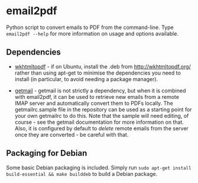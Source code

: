 # email2pdf

Python script to convert emails to PDF from the command-line. Type `email2pdf
--help` for more information on usage and options available.

## Dependencies

* [wkhtmltopdf](http://wkhtmltopdf.org/) - if on Ubuntu, install the .deb from
  http://wkhtmltopdf.org/ rather than using apt-get to minimise the
  dependencies you need to install (in particular, to avoid needing a package
  manager).

* [getmail](http://pyropus.ca/software/getmail/) - getmail is not strictly a
  dependency, but when it is combined with email2pdf, it can be used to
  retrieve new emails from a remote IMAP server and automatically convert them
  to PDFs locally. The getmailrc.sample file in the repository can be used as
  a starting point for your own getmailrc to do this. Note that the sample
  will need editing, of course - see the getmail documentation for more
  information on that. Also, it is configured by default to *delete* remote
  emails from the server once they are converted - be careful with that.

## Packaging for Debian

Some basic Debian packaging is included. Simply run `sudo apt-get install
build-essential && make builddeb` to build a Debian package.

